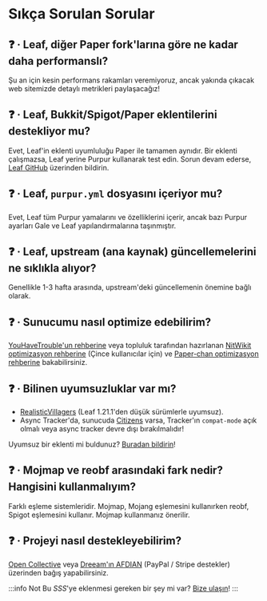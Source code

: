 # Sıkça Sorulan Sorular

## ❓ · Leaf, diğer Paper fork'larına göre ne kadar daha performanslı?
Şu an için kesin performans rakamları veremiyoruz, ancak yakında çıkacak web sitemizde detaylı metrikleri paylaşacağız!

## ❓ · Leaf, Bukkit/Spigot/Paper eklentilerini destekliyor mu?
Evet, Leaf'in eklenti uyumluluğu Paper ile tamamen aynıdır. Bir eklenti çalışmazsa, Leaf yerine Purpur kullanarak test edin. Sorun devam ederse, [Leaf GitHub](https://github.com/Winds-Studio/Leaf/issues/new/choose) üzerinden bildirin.

## ❓ · Leaf, `purpur.yml` dosyasını içeriyor mu?
Evet, Leaf tüm Purpur yamalarını ve özelliklerini içerir, ancak bazı Purpur ayarları Gale ve Leaf yapılandırmalarına taşınmıştır.

## ❓ · Leaf, upstream (ana kaynak) güncellemelerini ne sıklıkla alıyor?
Genellikle 1-3 hafta arasında, upstream'deki güncellemenin önemine bağlı olarak.

## ❓ · Sunucumu nasıl optimize edebilirim?
[YouHaveTrouble'un rehberine](https://github.com/YouHaveTrouble/minecraft-optimization) veya topluluk tarafından hazırlanan [NitWikit optimizasyon rehberine](https://nitwikit.8aka.org/Java/optimize/) (Çince kullanıcılar için) ve [Paper-chan optimizasyon rehberine](https://paper-chan.moe/paper-optimization/) bakabilirsiniz.

## ❓ · Bilinen uyumsuzluklar var mı?
* [RealisticVillagers](https://www.spigotmc.org/resources/realisticvillagers.105055) (Leaf 1.21.1'den düşük sürümlerle uyumsuz).
* Async Tracker'da, sunucuda [Citizens](https://www.spigotmc.org/resources/citizens.13811) varsa, Tracker'ın `compat-mode` açık olmalı veya async tracker devre dışı bırakılmalıdır!

Uyumsuz bir eklenti mi buldunuz? [Buradan bildirin](https://github.com/Winds-Studio/Leaf/issues/new/choose)!

## ❓ · Mojmap ve reobf arasındaki fark nedir? Hangisini kullanmalıyım?
Farklı eşleme sistemleridir. Mojmap, Mojang eşlemesini kullanırken reobf, Spigot eşlemesini kullanır. Mojmap kullanmanız önerilir.

## ❓ · Projeyi nasıl destekleyebilirim?
[Open Collective](https://opencollective.com/Winds-Studio) veya [Dreeam'ın AFDIAN](https://afdian.com/a/Dreeam) (PayPal / Stripe destekler) üzerinden bağış yapabilirsiniz.

:::info Not
Bu *SSS*'ye eklenmesi gereken bir şey mi var? [Bize ulaşın](index.md#📫-contact)!
:::